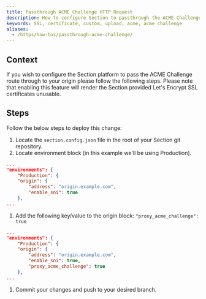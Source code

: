 ```yaml
---
title: Passthrough ACME Challenge HTTP Request
description: How to configure Section to passthrough the ACME Challenge route
keywords: SSL, certificate, custom, upload, acme, acme challenge
aliases:
  - /https/how-tos/passthrough-acme-challenge/
---
```

## Context

If you wish to configure the Section platform to pass the ACME Challenge route through to your origin please follow the following steps. Please note that enabling this feature will render the Section provided Let's Encrypt SSL certificates unusable.  

## Steps

Follow the below steps to deploy this change:

1. Locate the `section.config.json` file in the root of your Section git repository.
1. Locate environment block (in this example we'll be using Production).

```json
...
"environments": {
    "Production": {
    "origin": {
        "address": "origin.example.com",
        "enable_sni": true
    },
...
```

1. Add the following key/value to the origin block: `"proxy_acme_challenge": true`

```json
...
"environments": {
    "Production": {
    "origin": {
        "address": "origin.example.com",
        "enable_sni": true,
        "proxy_acme_challenge": true
    },
...
```

1. Commit your changes and push to your desired branch.
